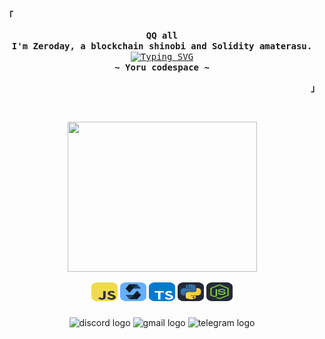 ###
<div align="justify">

<!-- Profile -->
<p align="left"><strong><samp>「</samp></strong></p>
  <p align="center">
    <samp>
      <b>
        QQ all
      <br>
        I'm Zeroday, a blockchain shinobi and Solidity amaterasu. 
      </b>
      <br>
        <a href="https://git.io/typing-svg"><img src="https://readme-typing-svg.demolab.com?font=Vina+Sans&pause=1000&color=F727D7&width=435&lines=%E6%B7%B1%E6%B7%B5%E3%82%92%E9%95%B7%E3%81%84%E9%96%93%E8%A6%8B%E3%81%A4%E3%82%81%E3%81%A6%E3%81%84%E3%82%8B%E3%81%A8%E3%80%81%E6%B7%B1%E6%B7%B5%E3%81%8C%E3%81%82%E3%81%AA%E3%81%9F%E3%82%92%E8%A6%8B%E3%81%A4%E3%82%81%E3%82%8B%E3%82%88%E3%81%86%E3%81%AB%E3%81%AA%E3%82%8B%E3%80%82" alt="Typing SVG" /></a>
      <br>
      <b>
        ~ Yoru codespace ~
      </b>
    </samp>
  </p>
<p align="right"><strong><samp>」</samp></strong></p>

<br>
<p align="center"><img src="https://cdn.discordapp.com/attachments/1088577094855950338/1122775277676797952/9c31a358222eb2cb6daa2d8bc1c5a5c9.gif" height="240" width="303"/></p>
<div align="center">
  <img src="https://github.com/tandpfun/skill-icons/blob/main/icons/JavaScript.svg" height="30" width="42" alt="javascript logo"  />
  <img src="https://github.com/tandpfun/skill-icons/blob/main/icons/Solidity.svg" height="30" width="42" alt="solidity"  />
  <img src="https://github.com/tandpfun/skill-icons/blob/main/icons/TypeScript.svg" height="30" width="42" alt="typescript logo"  />
  <img src="https://github.com/tandpfun/skill-icons/blob/main/icons/Python-Dark.svg" height="30" width="42" alt="python logo"  />
  <img src="https://github.com/tandpfun/skill-icons/blob/main/icons/NodeJS-Dark.svg" height="30" width="42" alt="github logo"  />
</div>

###

<div align="center">
  <img src="https://img.shields.io/static/v1?message=Discord&logo=discord&label=&color=FFFFFF&logoColor=black&labelColor=&style=for-the-badge" height="35" alt="discord logo"  />
  <img src="https://img.shields.io/static/v1?message=Gmail&logo=gmail&label=&color=FFFFFF&logoColor=black&labelColor=&style=for-the-badge" height="35" alt="gmail logo"  />
  <img src="https://img.shields.io/static/v1?message=Telegram&logo=telegram&label=&color=FFFFFF&logoColor=black&labelColor=&style=for-the-badge" height="35" alt="telegram logo"  />
</div>

###
